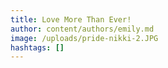 ```yaml
---
title: Love More Than Ever!
author: content/authors/emily.md
image: /uploads/pride-nikki-2.JPG
hashtags: []
---
```


